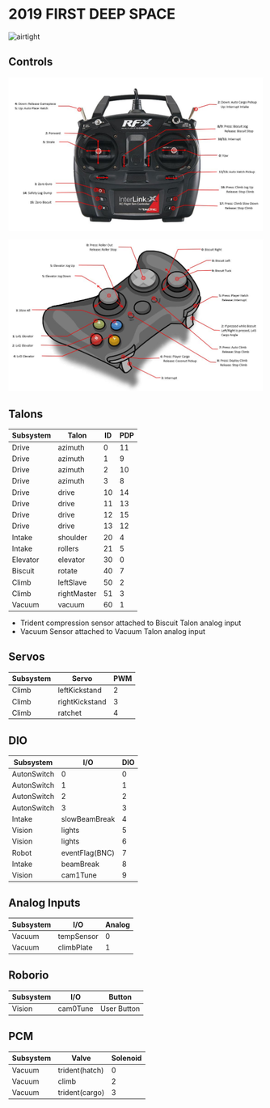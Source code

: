 # 2019 FIRST DEEP SPACE

![airtight](https://strykeforce.smugmug.com/2019-Stryke-Force/2019-Deep-Space/i-2dCqG95/A)

## Controls
![driver](docs/2019-driver-controls.JPG)

![copilot](docs/2019-copilot-controls.JPG)

## Talons

Subsystem    | Talon       | ID | PDP
------------ | ----------- | -- | ---
Drive        | azimuth     | 0  | 11
Drive        | azimuth     | 1  | 9
Drive        | azimuth     | 2  | 10
Drive        | azimuth     | 3  | 8
Drive        | drive       | 10 | 14
Drive        | drive       | 11 | 13
Drive        | drive       | 12 | 15
Drive        | drive       | 13 | 12
Intake       | shoulder    | 20 | 4
Intake       | rollers     | 21 | 5
Elevator     | elevator    | 30 | 0
Biscuit      | rotate      | 40 | 7
Climb        | leftSlave   | 50 | 2
Climb        | rightMaster | 51 | 3
Vacuum       | vacuum      | 60 | 1

* Trident compression sensor attached to Biscuit Talon analog input
* Vacuum Sensor attached to Vacuum Talon analog input

## Servos

Subsystem   | Servo              | PWM
----------- | ------------------ | ---
Climb       | leftKickstand      | 2
Climb       | rightKickstand     | 3
Climb       | ratchet            | 4

## DIO

Subsystem   | I/O            | DIO
----------- | ---------------| ---
AutonSwitch |  0             | 0
AutonSwitch |  1             | 1
AutonSwitch |  2             | 2
AutonSwitch |  3             | 3
Intake      |  slowBeamBreak | 4
Vision      | lights         | 5
Vision      | lights         | 6
Robot       | eventFlag(BNC) | 7
Intake      | beamBreak      | 8
Vision      | cam1Tune       | 9

## Analog Inputs

Subsystem | I/O        | Analog
--------- |----------- |-------
Vacuum    | tempSensor | 0
Vacuum    | climbPlate | 1 

## Roborio

Subsystem | I/O      | Button
--------- | -------- | -----------
Vision    | cam0Tune | User Button

## PCM

Subsystem | Valve         | Solenoid
--------- | ------------- | --------
Vacuum    | trident(hatch)| 0
Vacuum    | climb         | 2
Vacuum    | trident(cargo)| 3
